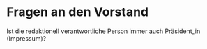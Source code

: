 # Fragen an den Vorstand

Ist die redaktionell verantwortliche Person immer auch Präsident_in (Impressum)?
